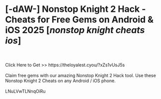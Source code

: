 # [-dAW-] Nonstop Knight 2 Hack - Cheats for Free Gems on Android & iOS 2025 [*nonstop knight cheats ios*]
<br>
<br>Click Here to Get >> https://theloyalest.cyou/?xZs1vUsJ5s
<br>
<br>Claim free gems with our amazing Nonstop Knight 2 Hack tool. Use these Nonstop Knight 2 Cheats on any Android / iOS phone.
<br>
<br>LNuLVwTLNnqOiRu

